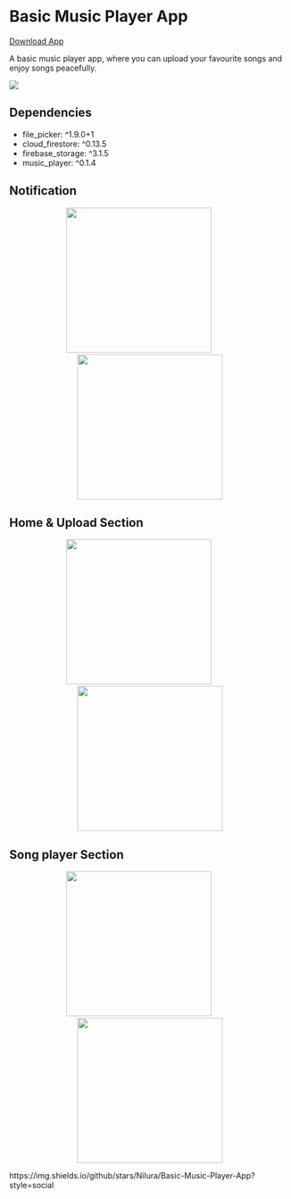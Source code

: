 # Basic Music Player App 
<a href="/musicapp%5B1%5D.apk" download>Download App</a><br>

A basic music player app, where you can upload your favourite songs and enjoy songs peacefully.

<p>
  <img src="https://github.com/gaurangkeluskar22/Basic-Music-Player-App/blob/master/images/front1.png"></img>
</p>


## Dependencies
- file_picker: ^1.9.0+1
- cloud_firestore: ^0.13.5
- firebase_storage: ^3.1.5
- music_player: ^0.1.4

## Notification

  <p align="center">
  <img src="https://github.com/gaurangkeluskar22/Basic-Music-Player-App/blob/master/images/noti1.jpeg" width="260" />
  &nbsp&nbsp&nbsp&nbsp
   &nbsp&nbsp&nbsp&nbsp
  <img src="https://github.com/gaurangkeluskar22/Basic-Music-Player-App/blob/master/images/noti2.jpeg" width="260" />
  </p>

## Home & Upload Section
<p align="center">
<img src="https://github.com/gaurangkeluskar22/Basic-Music-Player-App/blob/master/images/frontpage.jpeg" width="260"/>
 &nbsp&nbsp&nbsp&nbsp
   &nbsp&nbsp&nbsp&nbsp
<img src="https://github.com/gaurangkeluskar22/Basic-Music-Player-App/blob/master/images/upload.jpeg" width="260"/>
</p>

## Song player Section
<p align="center">
<img src="https://github.com/gaurangkeluskar22/Basic-Music-Player-App/blob/master/images/songplay1.jpeg" width="260"/>
&nbsp&nbsp&nbsp&nbsp
   &nbsp&nbsp&nbsp&nbsp
<img src="https://github.com/gaurangkeluskar22/Basic-Music-Player-App/blob/master/images/spongplay2.jpeg" width="260"/>
</p>
https://img.shields.io/github/stars/Nilura/Basic-Music-Player-App?style=social
